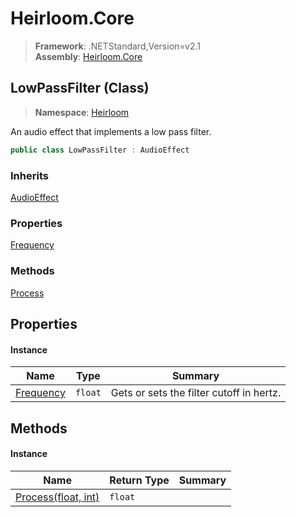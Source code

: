 # Heirloom.Core

> **Framework**: .NETStandard,Version=v2.1  
> **Assembly**: [Heirloom.Core][0]

## LowPassFilter (Class)

> **Namespace**: [Heirloom][0]

An audio effect that implements a low pass filter.

```cs
public class LowPassFilter : AudioEffect
```

### Inherits

[AudioEffect][1]

### Properties

[Frequency][2]

### Methods

[Process][3]

## Properties

#### Instance

| Name           | Type    | Summary                                  |
|----------------|---------|------------------------------------------|
| [Frequency][2] | `float` | Gets or sets the filter cutoff in hertz. |

## Methods

#### Instance

| Name                     | Return Type | Summary |
|--------------------------|-------------|---------|
| [Process(float, int)][3] | `float`     |         |

[0]: ../../Heirloom.Core.md
[1]: AudioEffect.md
[2]: LowPassFilter/Frequency.md
[3]: LowPassFilter/Process.md
